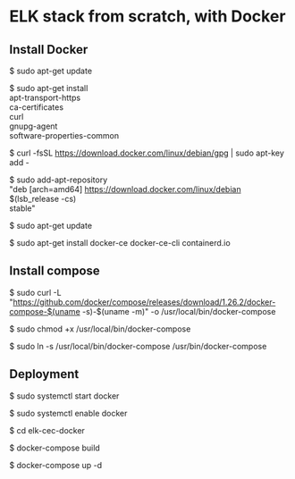 ELK stack from scratch, with Docker
===================================

## Install Docker

$ sudo apt-get update

$ sudo apt-get install \
    apt-transport-https \
    ca-certificates \
    curl \
    gnupg-agent \
    software-properties-common
    
$ curl -fsSL https://download.docker.com/linux/debian/gpg | sudo apt-key add -



$ sudo add-apt-repository \
   "deb [arch=amd64] https://download.docker.com/linux/debian \
   $(lsb_release -cs) \
   stable"

$ sudo apt-get update

$ sudo apt-get install docker-ce docker-ce-cli containerd.io
 
## Install compose

$ sudo curl -L "https://github.com/docker/compose/releases/download/1.26.2/docker-compose-$(uname -s)-$(uname -m)" -o /usr/local/bin/docker-compose

$ sudo chmod +x /usr/local/bin/docker-compose

$ sudo ln -s /usr/local/bin/docker-compose /usr/bin/docker-compose

## Deployment

$ sudo systemctl start docker

$ sudo systemctl enable docker

$ cd elk-cec-docker

$ docker-compose build

$ docker-compose up -d
